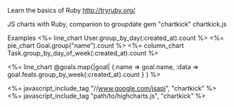 Learn the basics of Ruby
http://tryruby.org/

JS charts with Ruby, companion to groupdate
gem "chartkick"
chartkick.js

Examples
<%= line_chart User.group_by_day(:created_at).count %>
<%= pie_chart Goal.group("name").count %>
<%= column_chart Task.group_by_day_of_week(:created_at).count %>

<%= line_chart @goals.map{|goal|
    {:name => goal.name, :data => goal.feats.group_by_week(:created_at).count }
} %>


<%= javascript_include_tag "//www.google.com/jsapi", "chartkick" %>
<%= javascript_include_tag "path/to/highcharts.js", "chartkick" %>
